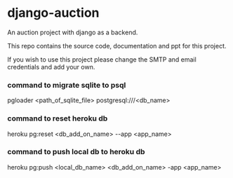 # django-auction

An auction project with django as a backend.

This repo contains the source code, documentation and ppt for this project.

If you wish to use this project please change the SMTP and email credentials and add your own.

### command to migrate sqlite to psql

pgloader <path_of_sqlite_file> postgresql:///<db_name>

### command to reset heroku db

heroku pg:reset <db_add_on_name> --app <app_name>

### command to push local db to heroku db

heroku pg:push <local_db_name> <db_add_on_name> -app <app_name>

